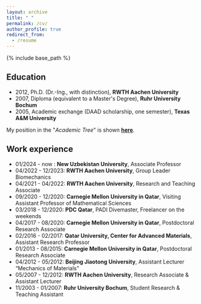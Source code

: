 ```yaml
---
layout: archive
title: " "
permalink: /cv/
author_profile: true
redirect_from:
  - /resume
---
```


{% include base_path %}

## Education

* 2012, Ph.D. (Dr.-Ing., with distinction), **RWTH Aachen University**
* 2007, Diploma (equivalent to a Master's Degree), **Ruhr University Bochum**
* 2005, Academic exchange (DAAD scholarship, one semester), **Texas A&M University**

My position in the "_Academic Tree_" is shown  [**here**](https://academictree.org/math/tree.php?pid=902945).

## Work experience

* 01/2024 - now : **New Uzbekistan University**, Associate Professor
* 04/2022 - 12/2023: **RWTH Aachen University**, Group Leader Biomechanics
* 04/2021 - 04/2022: **RWTH Aachen University**, Research and Teaching Associate
* 09/2020 - 12/2020: **Carnegie Mellon University in Qatar**, Visiting Assistant Professor of Mathematical Sciences
* 03/2018 - 12/2020: **PDC Qatar**, PADI Divemaster, Freelancer on the weekends  
* 04/2017 - 08/2020: **Carnegie Mellon University in Qatar**, Postdoctoral Research Associate
* 02/2016 - 02/2017: **Qatar University, Center for Advanced Materials**, Assistant Research Professor
* 01/2013 - 08/2015: **Carnegie Mellon University in Qatar**, Postdoctoral Research Associate
* 04/2012 - 05/2012: **Beijing Jiaotong University**, Assistant Lecturer “Mechanics of Materials”
* 05/2007 - 12/2012: **RWTH Aachen University**, Research Associate & Assistant Lecturer
* 11/2003 - 01/2007: **Ruhr University Bochum**, Student Research & Teaching Assistant
 
